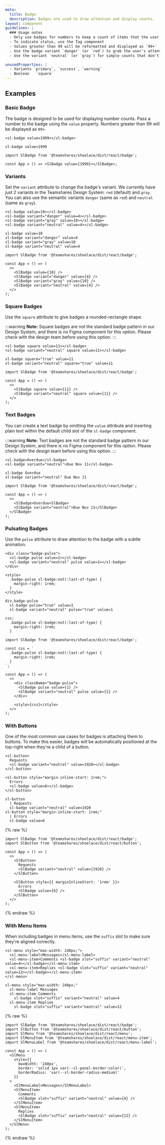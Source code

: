 ```yaml
---
meta:
  title: Badge
  description: Badges are used to draw attention and display counts.
layout: component
guidelines: |
  ### Usage notes
  - Only use badges for numbers to keep a count of items that the user needs to be aware of
  - To indicate status, use the Tag component
  - Values greater than 99 will be reformatted and displayed as `99+`
  - Use the badge variant `danger` (or `red`) to grab the user's attention
  - Use the variant `neutral` (or `gray`) for simple counts that don't require the user's immediate attention

unusedProperties: |
  - Variants `primary`, `success`, `warning`
  - Boolean   `square`
---
```


## Examples

### Basic Badge

The badge is designed to be used for displaying number counts. Pass a number to the badge using the `value` property. Numbers greater than 99 will be displayed as `99+`.

```html:preview
<sl-badge value=1999></sl-badge>
```

```pug:slim
sl-badge value=1999
```

```jsx:react
import SlBadge from '@teamshares/shoelace/dist/react/badge';

const App = () => <SlBadge value={1999}></SlBadge>;
```

### Variants

Set the `variant` attribute to change the badge's variant. We currently have just 2 variants in the Teamshares Design System: `red` (default) and `gray`. You can also use the semantic variants `danger` (same as `red`) and `neutral` (same as `gray`).

```html:preview
<sl-badge value=10></sl-badge>
<sl-badge variant="danger" value=4></sl-badge>
<sl-badge variant="gray" value=10></sl-badge>
<sl-badge variant="neutral" value=4></sl-badge>
```

```pug:slim
sl-badge value=10
sl-badge variant="danger" value=4
sl-badge variant="gray" value=10
sl-badge variant="neutral" value=4
```

```jsx:react
import SlBadge from '@teamshares/shoelace/dist/react/badge';

const App = () => (
  <>
    <SlBadge value={10} />
    <SlBadge variant="danger" value={4} />
    <SlBadge variant="gray" value={10} />
    <SlBadge variant="neutral" value={4} />
  </>
);
```

### Square Badges

Use the `square` attribute to give badges a rounded-rectangle shape.

:::warning
**Note:** Square badges are not the standard badge pattern in our Design System, and there is no Figma component for this option. Please check with the design team before using this option.
:::

```html:preview
<sl-badge square value=11></sl-badge>
<sl-badge variant="neutral" square value=11></sl-badge>
```

```pug:slim
sl-badge square="true" value=11
sl-badge variant="neutral" square="true" value=11
```

```jsx:react
import SlBadge from '@teamshares/shoelace/dist/react/badge';

const App = () => (
  <>
    <SlBadge square value={11} />
    <SlBadge variant="neutral" square value={11} />
  </>
);
```

### Text Badges

You can create a text badge by omitting the `value` attribute and inserting plain text within the default child slot of the `sl-badge` component.

:::warning
**Note:** Text badges are not the standard badge pattern in our Design System, and there is no Figma component for this option. Please check with the design team before using this option.
:::

```html:preview
<sl-badge>Overdue</sl-badge>
<sl-badge variant="neutral">Due Nov 11</sl-badge>
```

```pug:slim
sl-badge Overdue
sl-badge variant="neutral" Due Nov 11
```

```jsx:react
import SlBadge from '@teamshares/shoelace/dist/react/badge';

const App = () => (
  <>
    <SlBadge>Overdue<SlBadge>
    <SlBadge variant="neutral">Due Nov 11</SlBadge>
  </SlBadge>
);
```

### Pulsating Badges

Use the `pulse` attribute to draw attention to the badge with a subtle animation.

```html:preview
<div class="badge-pulse">
  <sl-badge pulse value=1></sl-badge>
  <sl-badge variant="neutral" pulse value=1></sl-badge>
</div>

<style>
  .badge-pulse sl-badge:not(:last-of-type) {
    margin-right: 1rem;
  }
</style>
```

```pug:slim
div.badge-pulse
  sl-badge pulse="true" value=1
  sl-badge variant="neutral" pulse="true" value=1

css:
  .badge-pulse sl-badge:not(:last-of-type) {
    margin-right: 1rem;
  }
```

```jsx:react
import SlBadge from '@teamshares/shoelace/dist/react/badge';

const css = `
  .badge-pulse sl-badge:not(:last-of-type) {
    margin-right: 1rem;
  }
`;

const App = () => (
  <>
    <div className="badge-pulse">
      <SlBadge pulse value={1} />
      <SlBadge variant="neutral" pulse value={1} />
    </div>

    <style>{css}</style>
  </>
);
```

### With Buttons

One of the most common use cases for badges is attaching them to buttons. To make this easier, badges will be automatically positioned at the top-right when they're a child of a button.

```html:preview
<sl-button>
  Requests
  <sl-badge variant="neutral" value=1920></sl-badge>
</sl-button>

<sl-button style="margin-inline-start: 1rem;">
  Errors
  <sl-badge value=6></sl-badge>
</sl-button>
```

```pug:slim
sl-button
  | Requests
  sl-badge variant="neutral" value=1920
sl-button style="margin-inline-start: 1rem;"
  | Errors
  sl-badge value=6
```

{% raw %}

```jsx:react
import SlBadge from '@teamshares/shoelace/dist/react/badge';
import SlButton from '@teamshares/shoelace/dist/react/button';

const App = () => (
  <>
    <SlButton>
      Requests
      <SlBadge variant="neutral" value={1920} />
    </SlButton>

    <SlButton style={{ marginInlineStart: '1rem' }}>
      Errors
      <SlBadge value={6} />
    </SlButton>
  </>
);
```

{% endraw %}

### With Menu Items

When including badges in menu items, use the `suffix` slot to make sure they're aligned correctly.

```html:preview
<sl-menu style="max-width: 240px;">
  <sl-menu-label>Messages</sl-menu-label>
  <sl-menu-item>Comments <sl-badge slot="suffix" variant="neutral" value=4></sl-badge></sl-menu-item>
  <sl-menu-item>Replies <sl-badge slot="suffix" variant="neutral" value=12></sl-badge></sl-menu-item>
</sl-menu>
```

```pug:slim
sl-menu style="max-width: 240px;"
  sl-menu-label Messages
  sl-menu-item Comments
    sl-badge slot="suffix" variant="neutral" value=4
  sl-menu-item Replies
    sl-badge slot="suffix" variant="neutral" value=12
```

{% raw %}

```jsx:react
import SlBadge from '@teamshares/shoelace/dist/react/badge';
import SlButton from '@teamshares/shoelace/dist/react/button';
import SlMenu from '@teamshares/shoelace/dist/react/menu';
import SlMenuItem from '@teamshares/shoelace/dist/react/menu-item';
import SlMenuLabel from '@teamshares/shoelace/dist/react/menu-label';

const App = () => (
  <SlMenu
    style={{
      maxWidth: '240px',
      border: 'solid 1px var(--sl-panel-border-color)',
      borderRadius: 'var(--sl-border-radius-medium)'
    }}
  >
    <SlMenuLabel>Messages</SlMenuLabel>
    <SlMenuItem>
      Comments
      <SlBadge slot="suffix" variant="neutral" value={4} />
    </SlMenuItem>
    <SlMenuItem>
      Replies
      <SlBadge slot="suffix" variant="neutral" value={12} />
    </SlMenuItem>
  </SlMenu>
);
```

{% endraw %}
